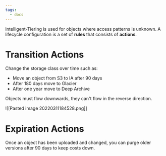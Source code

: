 ```yaml
---
tags:
  - docs
---
```


Intelligent-Tiering is used for objects where access patterns is unknown. A lifecycle configuration is a set of **rules** that consists of **actions**.

# Transition Actions
Change the storage class over time such as:

-   Move an object from S3 to IA after 90 days
-   After 180 days move to Glacier
-   After one year move to Deep Archive

Objects must flow downwards, they can't flow in the reverse direction.

![[Pasted image 20220311184528.png]]

# Expiration Actions
Once an object has been uploaded and changed, you can purge older versions after 90 days to keep costs down.